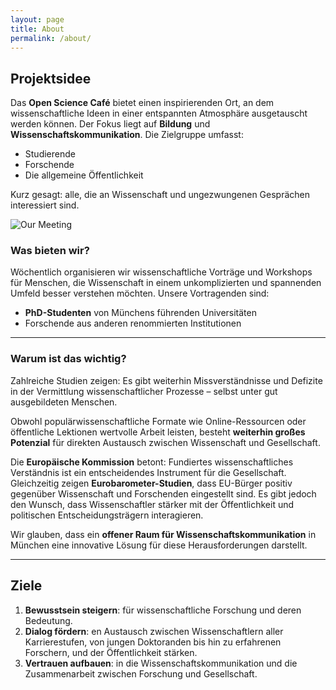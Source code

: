 ```yaml
---
layout: page
title: About
permalink: /about/
---
```



## Projektsidee

Das **Open Science Café** bietet einen inspirierenden Ort, an dem wissenschaftliche Ideen in einer entspannten Atmosphäre ausgetauscht werden können. Der Fokus liegt auf **Bildung** und **Wissenschaftskommunikation**. Die Zielgruppe umfasst:

- Studierende
- Forschende
- Die allgemeine Öffentlichkeit  

Kurz gesagt: alle, die an Wissenschaft und ungezwungenen Gesprächen interessiert sind.


![Our Meeting](/phdcafe/assets/images/Picture1.png)


### Was bieten wir?

Wöchentlich organisieren wir wissenschaftliche Vorträge und Workshops für Menschen, die Wissenschaft in einem unkomplizierten und spannenden Umfeld besser verstehen möchten. Unsere Vortragenden sind:

- **PhD-Studenten** von Münchens führenden Universitäten  
- Forschende aus anderen renommierten Institutionen  


---

### Warum ist das wichtig?

Zahlreiche Studien zeigen: Es gibt weiterhin Missverständnisse und Defizite in der Vermittlung wissenschaftlicher Prozesse – selbst unter gut ausgebildeten Menschen. 

Obwohl populärwissenschaftliche Formate wie Online-Ressourcen oder öffentliche Lektionen wertvolle Arbeit leisten, besteht **weiterhin großes Potenzial** für direkten Austausch zwischen Wissenschaft und Gesellschaft.  


Die **Europäische Kommission** betont: Fundiertes wissenschaftliches Verständnis ist ein entscheidendes Instrument für die Gesellschaft. Gleichzeitig zeigen **Eurobarometer-Studien**, dass EU-Bürger positiv gegenüber Wissenschaft und Forschenden eingestellt sind. Es gibt jedoch den Wunsch, dass Wissenschaftler stärker mit der Öffentlichkeit und politischen Entscheidungsträgern interagieren.  

Wir glauben, dass ein **offener Raum für Wissenschaftskommunikation** in München eine innovative Lösung für diese Herausforderungen darstellt.

---

## Ziele

1. **Bewusstsein steigern**: für wissenschaftliche Forschung und deren Bedeutung.
2. **Dialog fördern**: en Austausch zwischen Wissenschaftlern aller Karrierestufen, von jungen Doktoranden bis hin zu erfahrenen Forschern, und der Öffentlichkeit stärken.
3. **Vertrauen aufbauen**: in die Wissenschaftskommunikation und die Zusammenarbeit zwischen Forschung und Gesellschaft.
